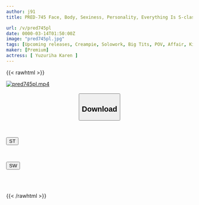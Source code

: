 ```yaml
---
author: j91
title: PRED-745 Face, Body, Sexiness, Personality, Everything Is S-class. A Dirty Mistress Who Drives Me Crazy, Making A Secret Baby With Me, And Having An Affair With Her. Karen Yuzuriha

url: /v/pred745pl
date: 0000-03-14T01:50:00Z
image: "pred745pl.jpg"
tags: [Upcoming releases, Creampie, Solowork, Big Tits, POV, Affair, Kiss	]
maker: [Premium]
actress: [ Yuzuriha Karen ]
---
```



{{< rawhtml >}}

<div class="video" data-videoid="pending_link.html">
    <a href="javascript:;">
        <img src="/v/pred745pl/pred745pl.jpg" width="WIDTH" height="HEIGHT" alt="pred745pl.mp4" loading="lazy">
    </a>
</div>

<script type="text/javascript" src="https://j91.asia/asset/on-demand-pend.js"></script>

<br>
  <link rel="stylesheet" href="https://j91.asia/asset/bs5.css">
  
  <center>
  <button class="btn btn-primary" type="button" data-bs-toggle="collapse" data-bs-target=".multi-collapse" aria-expanded="false" aria-controls="multiCollapseExample1 multiCollapseExample2"><h2>Download</h2></button></center>
</p>
<div class="row">
  <div class="col">
    <div class="collapse multi-collapse" id="multiCollapseExample1">
      <div class="card card-body">
	      	      <br>
<div class="buttons">  
<p><a href="https://j91.asia/pending_link.html" target="_blank"><button class="btn-hover color-3"><i class="fa fa-download"></i> ST</button></a></p></div>
    </div>
  </div>
</div>
  <div class="col">
    <div class="collapse multi-collapse" id="multiCollapseExample2">
      <div class="card card-body">
	      <br>
<div class="buttons">
<p><a href="https://j91.asia/pending_link.html" target="_blank"><button class="btn-hover color-2"><i class="fa fa-download"></i> SW</button></a></p></div>
<br><br>
      </div>
    </div>
  </div>
</div>

{{< /rawhtml >}}